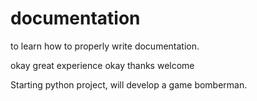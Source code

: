 # documentation
to learn how to properly write documentation.
 
okay great experience
okay
thanks
welcome

Starting python project, will develop a game bomberman.
